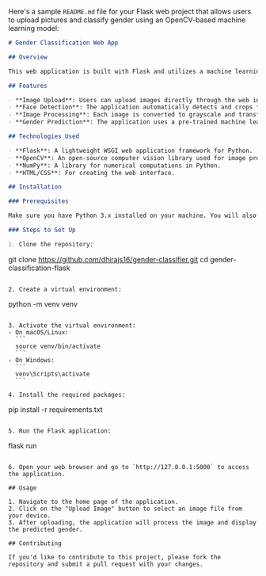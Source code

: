 Here's a sample `README.md` file for your Flask web project that allows users to upload pictures and classify gender using an OpenCV-based machine learning model:

```markdown
# Gender Classification Web App

## Overview

This web application is built with Flask and utilizes a machine learning model powered by OpenCV to classify the gender of individuals based on uploaded images. The app is designed to process images efficiently by converting them into grayscale, cropping the face, and transforming them into eigen images before predicting the gender.

## Features

- **Image Upload**: Users can upload images directly through the web interface.
- **Face Detection**: The application automatically detects and crops faces from the uploaded images.
- **Image Processing**: Each image is converted to grayscale and transformed into eigen images for better classification accuracy.
- **Gender Prediction**: The application uses a pre-trained machine learning model to predict the gender of the detected face.

## Technologies Used

- **Flask**: A lightweight WSGI web application framework for Python.
- **OpenCV**: An open-source computer vision library used for image processing.
- **NumPy**: A library for numerical computations in Python.
- **HTML/CSS**: For creating the web interface.

## Installation

### Prerequisites

Make sure you have Python 3.x installed on your machine. You will also need to install the required libraries.

### Steps to Set Up

1. Clone the repository:
   ```
   git clone https://github.com/dhirajs16/gender-classifier.git
   cd gender-classification-flask
   ```

2. Create a virtual environment:
   ```
   python -m venv venv
   ```

3. Activate the virtual environment:
   - On macOS/Linux:
     ```
     source venv/bin/activate
     ```
   - On Windows:
     ```
     venv\Scripts\activate
     ```

4. Install the required packages:
   ```
   pip install -r requirements.txt
   ```

5. Run the Flask application:
   ```
   flask run
   ```

6. Open your web browser and go to `http://127.0.0.1:5000` to access the application.

## Usage

1. Navigate to the home page of the application.
2. Click on the "Upload Image" button to select an image file from your device.
3. After uploading, the application will process the image and display the predicted gender.

## Contributing

If you'd like to contribute to this project, please fork the repository and submit a pull request with your changes.
